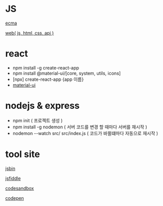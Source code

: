 # JS

<a href="https://ecma-international.org/" target="_blank">ecma</a>

<a href="https://developer.mozilla.org/ko/" target="_blank">web( js, html, css, api )</a>

# react
- npm install -g create-react-app
- npm install @material-ui/[core, system, utils, icons]
- [npx] create-react-app {app 이름}
- <a href="https://mui.com//" target="_blank">material-ui</a>

# nodejs & express
- npm init ( 프로젝트 생성 )
- npm install -g nodemon ( 서버 코드를 변경 할 때마다 서버를 재시작 )
- nodemon --watch src/ src/index.js ( 코드가 바뀔떄마다 자동으로 재시작 )

# tool site

<a href="http://jsbin.com" target="_blank">jsbin</a>

<a href="http://jsfiddle.net" target="_blank">jsfiddle</a>

<a href="http://codesandbox.io" target="_blank">codesandbox</a>

<a href="https://codepen.io/" target="_blank">codepen</a>

